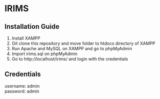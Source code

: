 # IRIMS

## Installation Guide

1. Install XAMPP
2. Git clone this repository and move folder to htdocs directory of XAMPP
3. Run Apache and MySQL on XAMPP and go to phpMyAdmin
4. Import irims.sql on phpMyAdmin
5. Go to http://localhost/irims/ and login with the credentials

## Credentials

username: admin  
password: admin
